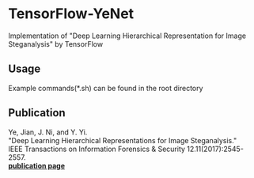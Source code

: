 # TensorFlow-YeNet
Implementation of "Deep Learning Hierarchical Representation for Image Steganalysis" by TensorFlow

## Usage  
Example commands(*.sh) can be found in the root directory  

## Publication  
Ye, Jian, J. Ni, and Y. Yi.  
"Deep Learning Hierarchical Representations for Image Steganalysis."  
IEEE Transactions on Information Forensics & Security 12.11(2017):2545-2557.  
[**publication page**](http://ieeexplore.ieee.org/document/7937836/)  
